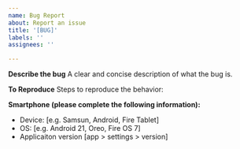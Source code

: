 ```yaml
---
name: Bug Report
about: Report an issue
title: '[BUG]'
labels: ''
assignees: ''

---
```


**Describe the bug**
A clear and concise description of what the bug is.

**To Reproduce**
Steps to reproduce the behavior:


**Smartphone (please complete the following information):**
 - Device: [e.g. Samsun, Android, Fire Tablet]
 - OS: [e.g. Android 21, Oreo, Fire OS 7]
 - Applicaiton version [app > settings > version]

